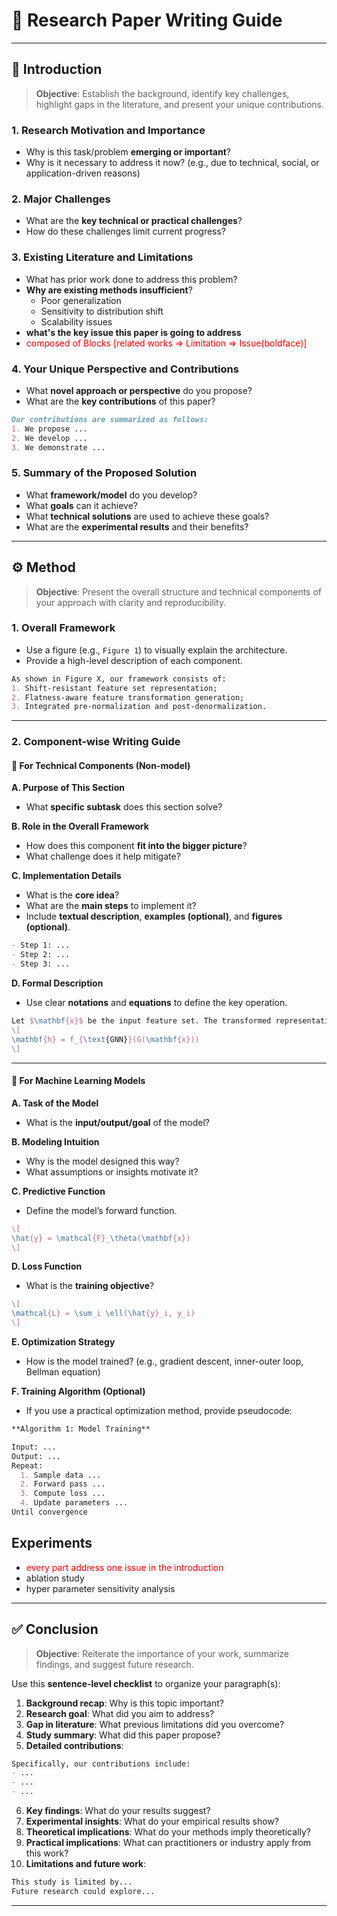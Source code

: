 # 📄 Research Paper Writing Guide

---

## 🧩 Introduction

> **Objective**: Establish the background, identify key challenges, highlight gaps in the literature, and present your unique contributions.

### 1. Research Motivation and Importance
- Why is this task/problem **emerging or important**?
- Why is it necessary to address it now? (e.g., due to technical, social, or application-driven reasons)

### 2. Major Challenges
- What are the **key technical or practical challenges**?
- How do these challenges limit current progress?

### 3. Existing Literature and Limitations
- What has prior work done to address this problem?
- **Why are existing methods insufficient**?
  - Poor generalization
  - Sensitivity to distribution shift
  - Scalability issues
- **what's the key issue this paper is going to address**
- <font color =red>composed of Blocks [related works $\Rightarrow$ Limitation $\Rightarrow$ Issue(boldface)]</font>

### 4. Your Unique Perspective and Contributions
- What **novel approach or perspective** do you propose?
- What are the **key contributions** of this paper?

```markdown
Our contributions are summarized as follows:
1. We propose ...
2. We develop ...
3. We demonstrate ...
```

### 5. Summary of the Proposed Solution
- What **framework/model** do you develop?
- What **goals** can it achieve?
- What **technical solutions** are used to achieve these goals?
- What are the **experimental results** and their benefits?

---

## ⚙️ Method

> **Objective**: Present the overall structure and technical components of your approach with clarity and reproducibility.

### 1. Overall Framework

- Use a figure (e.g., `Figure 1`) to visually explain the architecture.
- Provide a high-level description of each component.

```markdown
As shown in Figure X, our framework consists of:
1. Shift-resistant feature set representation;
2. Flatness-aware feature transformation generation;
3. Integrated pre-normalization and post-denormalization.
```

---

### 2. Component-wise Writing Guide

#### 📌 For Technical Components (Non-model)

**A. Purpose of This Section**
- What **specific subtask** does this section solve?

**B. Role in the Overall Framework**
- How does this component **fit into the bigger picture**?
- What challenge does it help mitigate?

**C. Implementation Details**
- What is the **core idea**?
- What are the **main steps** to implement it?
- Include **textual description**, **examples (optional)**, and **figures (optional)**.

```markdown
- Step 1: ...
- Step 2: ...
- Step 3: ...
```

**D. Formal Description**
- Use clear **notations** and **equations** to define the key operation.

```latex
Let $\mathbf{x}$ be the input feature set. The transformed representation is given by:
\[
\mathbf{h} = f_{\text{GNN}}(G(\mathbf{x}))
\]
```

---

#### 🤖 For Machine Learning Models

**A. Task of the Model**
- What is the **input/output/goal** of the model?

**B. Modeling Intuition**
- Why is the model designed this way?
- What assumptions or insights motivate it?

**C. Predictive Function**
- Define the model’s forward function.

```latex
\[
\hat{y} = \mathcal{F}_\theta(\mathbf{x})
\]
```

**D. Loss Function**
- What is the **training objective**?

```latex
\[
\mathcal{L} = \sum_i \ell(\hat{y}_i, y_i)
\]
```

**E. Optimization Strategy**
- How is the model trained? (e.g., gradient descent, inner-outer loop, Bellman equation)

**F. Training Algorithm (Optional)**
- If you use a practical optimization method, provide pseudocode:

```markdown
**Algorithm 1: Model Training**

Input: ...
Output: ...
Repeat:
  1. Sample data ...
  2. Forward pass ...
  3. Compute loss ...
  4. Update parameters ...
Until convergence
```
## Experiments
  - <font color =red>every part address one issue in the introduction</font>
  - ablation study
  - hyper parameter sensitivity analysis

---

## ✅ Conclusion

> **Objective**: Reiterate the importance of your work, summarize findings, and suggest future research.

Use this **sentence-level checklist** to organize your paragraph(s):

1. **Background recap**: Why is this topic important?
2. **Research goal**: What did you aim to address?
3. **Gap in literature**: What previous limitations did you overcome?
4. **Study summary**: What did this paper propose?
5. **Detailed contributions**:

```markdown
Specifically, our contributions include:
- ...
- ...
- ...
```

6. **Key findings**: What do your results suggest?
7. **Experimental insights**: What do your empirical results show?
8. **Theoretical implications**: What do your methods imply theoretically?
9. **Practical implications**: What can practitioners or industry apply from this work?
10. **Limitations and future work**:

```markdown
This study is limited by...
Future research could explore...
```

---
